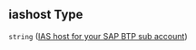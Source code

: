 ## iashost Type

`string` ([IAS host for your SAP BTP sub account](btpsa-parameters-properties-ias-host-for-your-sap-btp-sub-account.md))
